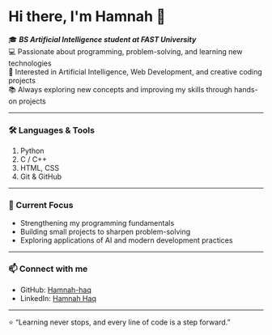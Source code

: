 # Hi there, I'm Hamnah 👋

🎓 ***BS Artificial Intelligence student at FAST University***  
💻 Passionate about programming, problem-solving, and learning new technologies  
🚀 Interested in Artificial Intelligence, Web Development, and creative coding projects  
📚 Always exploring new concepts and improving my skills through hands-on projects  

---

### 🛠 Languages & Tools
1. Python  
2. C / C++  
3. HTML, CSS  
4. Git & GitHub  

---

### 🌱 Current Focus
- Strengthening my programming fundamentals  
- Building small projects to sharpen problem-solving  
- Exploring applications of AI and modern development practices  

---

### 📫 Connect with me
- GitHub: [Hamnah-haq](https://github.com/hamnah-haq)  
- LinkedIn: [Hamnah Haq](https://www.linkedin.com/in/hamnah-haq-767012381)  

---
⭐ “Learning never stops, and every line of code is a step forward.”
